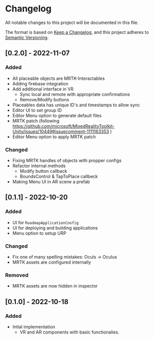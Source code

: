 # Changelog
All notable changes to this project will be documented in this file.

The format is based on [Keep a Changelog](https://keepachangelog.com/en/1.0.0/),
and this project adheres to [Semantic Versioning](https://semver.org/spec/v2.0.0.html).

## [0.2.0] - 2022-11-07
### Added
- All placeable objects are MRTK-Interactables
- Adding firebase integration
- Add additional interface in VR
  - Sync local and remote with appropriate confirmations
  - Remove/Modify buttons
- Placeables data has unique ID's and timestamps to allow sync
- Editor UI to set group ID
- Editor Menu option to generate default files
- MRTK patch (following https://github.com/microsoft/MixedRealityToolkit-Unity/issues/10449#issuecomment-1111163353 )
- Editor Menu option to apply MRTK patch

### Changed
- Fixing MRTK handles of objects with propper configs
- Refactor internal methods
  - Modify button callback
  - BoundsControl & TapToPlace callbeck
- Making Menu UI in AR scene a prefab

## [0.1.1] - 2022-10-20
### Added
- UI for `RoadmapApplicationConfig`
- UI for deploying and building applications
- Menu option to setup URP

### Changed
- Fix one of many spelling mistakes: Oculs -> Oculus
- MRTK assets are configured internally

### Removed
- MRTK assets are now hidden in inspector

## [0.1.0] - 2022-10-18
### Added
- Intial implementation
  - VR and AR components with basic functionalies.
